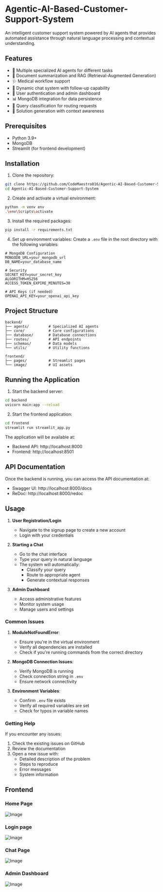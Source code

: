 # Agentic-AI-Based-Customer-Support-System

An intelligent customer support system powered by AI agents that provides automated assistance through natural language processing and contextual understanding.

## Features

- 🤖 Multiple specialized AI agents for different tasks
- 📝 Document summarization and RAG (Retrieval-Augmented Generation)
- 🩺 Medical workflow support
- 💬 Dynamic chat system with follow-up capability
- 🔐 User authentication and admin dashboard
- 📊 MongoDB integration for data persistence
- 🎯 Query classification for routing requests
- 🔄 Solution generation with context awareness

## Prerequisites

- Python 3.9+
- MongoDB
- Streamlit (for frontend development)

## Installation

1. Clone the repository:
```bash
git clone https://github.com/CodeMaestro016/Agentic-AI-Based-Customer-Support-System.git
cd Agentic-AI-Based-Customer-Support-System
```

2. Create and activate a virtual environment:
```bash
python -m venv env
.\env\Scripts\activate
```

3. Install the required packages:
```bash
pip install -r requirements.txt
```

4. Set up environment variables:
Create a `.env` file in the root directory with the following variables:
```env
# MongoDB Configuration
MONGODB_URL=your_mongodb_url
DB_NAME=your_database_name

# Security
SECRET_KEY=your_secret_key
ALGORITHM=HS256
ACCESS_TOKEN_EXPIRE_MINUTES=30

# API Keys (if needed)
OPENAI_API_KEY=your_openai_api_key
```

## Project Structure

```
backend/
├── agents/         # Specialized AI agents
├── core/           # Core configurations
├── database/       # Database connections
├── routes/         # API endpoints
├── schemas/        # Data models
└── utils/          # Utility functions

frontend/
├── pages/          # Streamlit pages
└── image/          # UI assets
```

## Running the Application

1. Start the backend server:
```bash
cd backend
uvicorn main:app --reload
```

2. Start the frontend application:
```bash
cd frontend
streamlit run streamlit_app.py
```

The application will be available at:
- Backend API: http://localhost:8000
- Frontend: http://localhost:8501

## API Documentation

Once the backend is running, you can access the API documentation at:
- Swagger UI: http://localhost:8000/docs
- ReDoc: http://localhost:8000/redoc

## Usage

1. **User Registration/Login**
   - Navigate to the signup page to create a new account
   - Login with your credentials

2. **Starting a Chat**
   - Go to the chat interface
   - Type your query in natural language
   - The system will automatically:
     - Classify your query
     - Route to appropriate agent
     - Generate contextual responses

3. **Admin Dashboard**
   - Access administrative features
   - Monitor system usage
   - Manage users and settings

### Common Issues

1. **ModuleNotFoundError**:
   - Ensure you're in the virtual environment
   - Verify all dependencies are installed
   - Check if you're running commands from the correct directory

2. **MongoDB Connection Issues**:
   - Verify MongoDB is running
   - Check connection string in `.env`
   - Ensure network connectivity

3. **Environment Variables**:
   - Confirm `.env` file exists
   - Verify all required variables are set
   - Check for typos in variable names

### Getting Help

If you encounter any issues:
1. Check the existing issues on GitHub
2. Review the documentation
3. Open a new issue with:
   - Detailed description of the problem
   - Steps to reproduce
   - Error messages
   - System information

## Frontend  
### Home Page
![Image](https://github.com/user-attachments/assets/afba1bef-7ad8-45a0-b083-72fb4ec3bfbe)

### Login page
![Image](https://github.com/user-attachments/assets/0ca80962-0fa0-4bc1-8925-e0eb821111f4)

### Chat Page
![Image](https://github.com/user-attachments/assets/f00e6963-81af-41ec-a02c-6c5099f1ac2d)

### Admin Dashboard
![Image](https://github.com/user-attachments/assets/67bb13c4-8a1d-42b6-9382-cef1392738d3)


